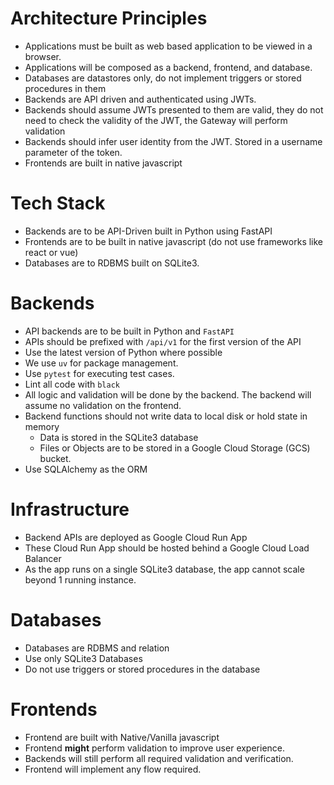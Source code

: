# Architecture Principles

  * Applications must be built as web based application to be viewed in a browser. 
  * Applications will be composed as a backend, frontend, and database.
  * Databases are datastores only, do not implement triggers or stored procedures in them
  * Backends are API driven and authenticated using JWTs.
  * Backends should assume JWTs presented to them are valid, they do not need to check the validity of the JWT, the Gateway will perform validation
  * Backends should infer user identity from the JWT. Stored in a username parameter of the token.
  * Frontends are built in native javascript

# Tech Stack

  * Backends are to be API-Driven built in Python using FastAPI
  * Frontends are to be built in native javascript (do not use frameworks like react or vue)
  * Databases are to RDBMS built on SQLite3.

# Backends

  * API backends are to be built in Python and `FastAPI`
  * APIs should be prefixed with `/api/v1` for the first version of the API
  * Use the latest version of Python where possible
  * We use `uv` for package management.
  * Use `pytest` for executing test cases.
  * Lint all code with `black`
  * All logic and validation will be done by the backend. The backend will assume no validation on the frontend.
  * Backend functions should not write data to local disk or hold state in memory
    * Data is stored in the SQLite3 database
    * Files or Objects are to be stored in a Google Cloud Storage (GCS) bucket.
  * Use SQLAlchemy as the ORM

# Infrastructure

  * Backend APIs are deployed as Google Cloud Run App
  * These Cloud Run App should be hosted behind a Google Cloud Load Balancer
  * As the app runs on a single SQLite3 database, the app cannot scale beyond 1 running instance.

# Databases

  * Databases are RDBMS and relation
  * Use only SQLite3 Databases
  * Do not use triggers or stored procedures in the database

# Frontends

  * Frontend are built with Native/Vanilla javascript
  * Frontend **might** perform validation to improve user experience.
  * Backends will still perform all required validation and verification.
  * Frontend will implement any flow required.





